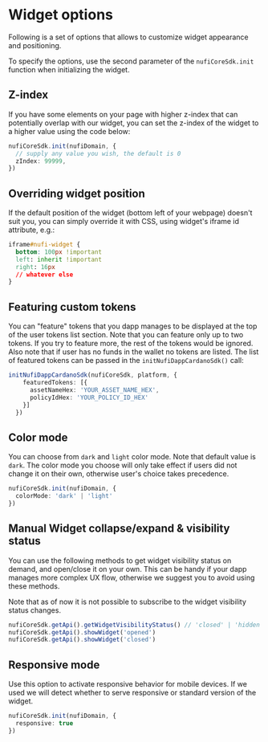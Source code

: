 # Widget options

Following is a set of options that allows
to customize widget appearance and positioning.

To specify the options, use the second parameter
of the `nufiCoreSdk.init` function when initializing the widget.

## Z-index

If you have some elements on your page with higher
z-index that can potentially overlap with our widget, you can set the z-index of the widget to a higher value using the code below:

```typescript
nufiCoreSdk.init(nufiDomain, {
  // supply any value you wish, the default is 0
  zIndex: 99999,
})
```

## Overriding widget position

If the default position of the widget (bottom left of your webpage) doesn't suit you, you can simply override it with CSS, using widget's iframe id attribute, e.g.:

```css
iframe#nufi-widget {
  bottom: 100px !important
  left: inherit !important
  right: 16px
  // whatever else
}
```

## Featuring custom tokens

You can "feature" tokens that you dapp manages to be displayed at the top of the
user tokens list section. Note that you can feature only up to two tokens. If you try to feature more, the rest of the tokens would be ignored.
Also note that if user has no funds in the wallet no tokens are listed.
The list of featured tokens can be passed in the `initNufiDappCardanoSdk()` call:

```typescript
initNufiDappCardanoSdk(nufiCoreSdk, platform, {
    featuredTokens: [{
      assetNameHex: 'YOUR_ASSET_NAME_HEX',
      policyIdHex: 'YOUR_POLICY_ID_HEX'
    }]
  })
```

## Color mode

You can choose from `dark` and `light` color mode. Note that default value is `dark`.
The color mode you choose will only take effect if users did not change it on their
own, otherwise user's choice takes precedence.

```typescript
nufiCoreSdk.init(nufiDomain, {
  colorMode: 'dark' | 'light'
})
```

## Manual Widget collapse/expand & visibility status

You can use the following methods to get widget visibility status on demand,
and open/close it on your own. This can be handy if your dapp manages more complex
UX flow, otherwise we suggest you to avoid using these methods.

Note that as of now it is not possible to subscribe to the widget visibility status changes.

```typescript
nufiCoreSdk.getApi().getWidgetVisibilityStatus() // 'closed' | 'hidden' | 'open'
nufiCoreSdk.getApi().showWidget('opened')
nufiCoreSdk.getApi().showWidget('closed')
```

## Responsive mode

Use this option to activate responsive behavior for mobile devices.
If we used we will detect whether to serve responsive or standard
version of the widget.

```typescript
nufiCoreSdk.init(nufiDomain, {
  responsive: true
})
```
